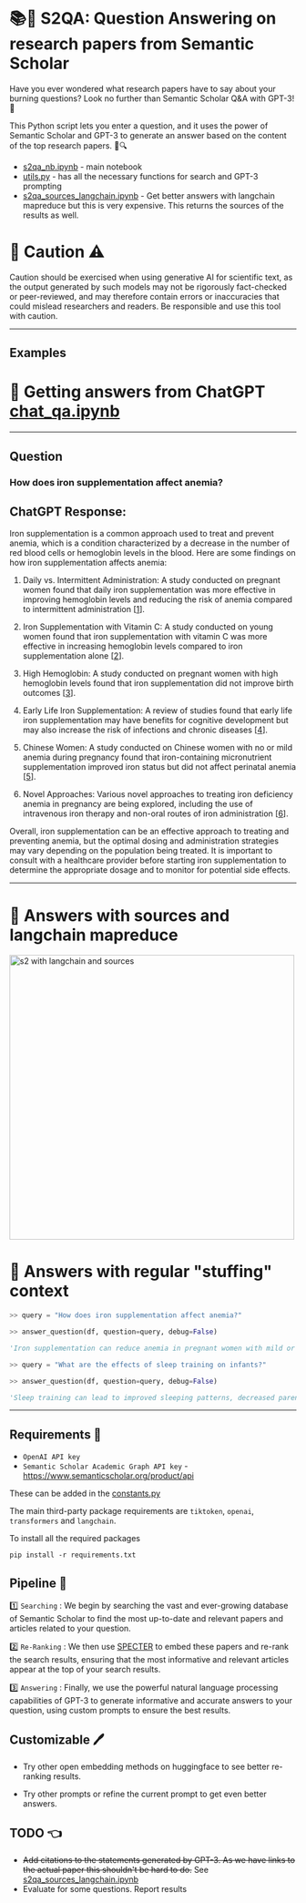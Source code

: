 # 📚🤖 S2QA: Question Answering on research papers from Semantic Scholar

Have you ever wondered what research papers have to say about your burning questions? Look no further than Semantic Scholar Q&A with GPT-3! 🙌

This Python script lets you enter a question, and it uses the power of Semantic Scholar and GPT-3 to generate an answer based on the content of the top research papers. 🤖🔍

- [s2qa_nb.ipynb](s2qa_nb.ipynb) - main notebook
- [utils.py](utils.py) - has all the necessary functions for search and GPT-3  prompting
- [s2qa_sources_langchain.ipynb](s2qa_sources_langchain.ipynb) - Get better answers with langchain mapreduce but this is very expensive. This returns the sources of the results as well.

# 🚨 Caution ⚠️
Caution should be exercised when using generative AI for scientific text, as the output generated by such models may not be rigorously fact-checked or peer-reviewed, and may therefore contain errors or inaccuracies that could mislead researchers and readers. Be responsible and use this tool with caution.

----

## Examples

# 🤖 Getting answers from ChatGPT [chat_qa.ipynb](chat_qa.ipynb)
---
## Question

### How does iron supplementation affect anemia?

## ChatGPT Response:

Iron supplementation is a common approach used to treat and prevent anemia, which is a condition characterized by a decrease in the number of red blood cells or hemoglobin levels in the blood. Here are some findings on how iron supplementation affects anemia:

1.  Daily vs. Intermittent Administration: A study conducted on pregnant women found that daily iron supplementation was more effective in improving hemoglobin levels and reducing the risk of anemia compared to intermittent administration [[1](https://www.semanticscholar.org/paper/a6d2264066edf46f03f1c7df46b0e8079f8e0b63)].
    
2.  Iron Supplementation with Vitamin C: A study conducted on young women found that iron supplementation with vitamin C was more effective in increasing hemoglobin levels compared to iron supplementation alone [[2](https://www.semanticscholar.org/paper/e056f91c0ba1bc3214e0f89aaf375cafc95f3da3)].
    
3.  High Hemoglobin: A study conducted on pregnant women with high hemoglobin levels found that iron supplementation did not improve birth outcomes [[3](https://www.semanticscholar.org/paper/f312120e9e0fa93842dadf5cc55ee367e4d22615)].
    
4.  Early Life Iron Supplementation: A review of studies found that early life iron supplementation may have benefits for cognitive development but may also increase the risk of infections and chronic diseases [[4](https://www.semanticscholar.org/paper/459828144e59ace72493adae1068d460d0989c46)].
    
5.  Chinese Women: A study conducted on Chinese women with no or mild anemia during pregnancy found that iron-containing micronutrient supplementation improved iron status but did not affect perinatal anemia [[5](https://www.semanticscholar.org/paper/c910b35eb94711fb0f17075f88e132f8cf0bf85a)].
    
6.  Novel Approaches: Various novel approaches to treating iron deficiency anemia in pregnancy are being explored, including the use of intravenous iron therapy and non-oral routes of iron administration [[6](https://www.semanticscholar.org/paper/08a1b7100972a9204076cf863448dcdf23ba9c38)].
    
Overall, iron supplementation can be an effective approach to treating and preventing anemia, but the optimal dosing and administration strategies may vary depending on the population being treated. It is important to consult with a healthcare provider before starting iron supplementation to determine the appropriate dosage and to monitor for potential side effects.

---

# 🤖 Answers with sources and langchain mapreduce

<img src="https://github.com/shauryr/S2QA/blob/master/demo.jpg" alt="s2 with langchain and sources" width="500">

# 🤖 Answers with regular "stuffing" context

```python
>> query = "How does iron supplementation affect anemia?"

>> answer_question(df, question=query, debug=False)

'Iron supplementation can reduce anemia in pregnant women with mild or no anemia, but it can also increase the risk of neonatal jaundice. Iron supplementation can also improve iron stores and decrease anemia in non-pregnant women, but it can also increase the risk of diarrhea. Good adherence and initiation of supplementation before conception are needed to reduce anemia during early pregnancy.'
```

```python
>> query = "What are the effects of sleep training on infants?"

>> answer_question(df, question=query, debug=False)

'Sleep training can lead to improved sleeping patterns, decreased parental stress, and increased parental competence. It can also lead to improved sleep efficiency, sleep onset latency, and sleep duration.'
```



---

## Requirements 🧰

- `OpenAI API key`
- `Semantic Scholar Academic Graph API key` - https://www.semanticscholar.org/product/api

These can be added in the [constants.py](constants.py)

The main third-party package requirements are `tiktoken`, `openai`, `transformers` and `langchain`.

To install all the required packages
```
pip install -r requirements.txt
```

## Pipeline 🚀

1️⃣ `Searching` : We begin by searching the vast and ever-growing database of Semantic Scholar to find the most up-to-date and relevant papers and articles related to your question.

2️⃣ `Re-Ranking` : We then use [SPECTER](https://github.com/allenai/specter) to embed these papers and re-rank the search results, ensuring that the most informative and relevant articles appear at the top of your search results.

3️⃣ `Answering` : Finally, we use the powerful natural language processing capabilities of GPT-3 to generate informative and accurate answers to your question, using custom prompts to ensure the best results.

## Customizable 🖊️

- Try other open embedding methods on huggingface to see better re-ranking results. 

- Try other prompts or refine the current prompt to get even better answers.

## TODO 👈

- ~~Add citations to the statements generated by GPT-3. As we have links to the actual paper this shouldn't be hard to do.~~ See [s2qa_sources_langchain.ipynb](s2qa_sources_langchain.ipynb)
- Evaluate for some questions. Report results